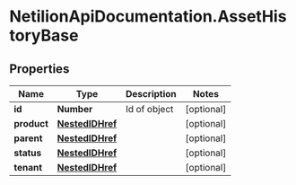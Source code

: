 # NetilionApiDocumentation.AssetHistoryBase

## Properties
Name | Type | Description | Notes
------------ | ------------- | ------------- | -------------
**id** | **Number** | Id of object | [optional] 
**product** | [**NestedIDHref**](NestedIDHref.md) |  | [optional] 
**parent** | [**NestedIDHref**](NestedIDHref.md) |  | [optional] 
**status** | [**NestedIDHref**](NestedIDHref.md) |  | [optional] 
**tenant** | [**NestedIDHref**](NestedIDHref.md) |  | [optional] 
